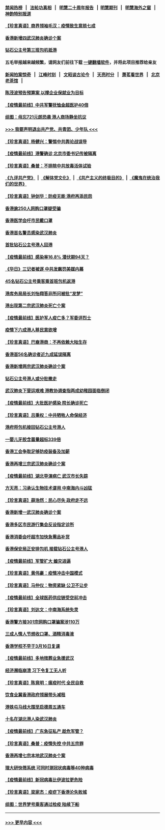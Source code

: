 #### [禁闻热榜](热点新闻.md?=0)  &nbsp;&nbsp;|&nbsp;&nbsp; [法轮功真相](https://github.com/gfw-breaker/truth/blob/master/README.md?=0) &nbsp;&nbsp;|&nbsp;&nbsp; [明慧二十周年报告](https://github.com/gfw-breaker/mh-reports/blob/master/README.md?=0) &nbsp;&nbsp;|&nbsp;&nbsp;[明慧期刊](https://github.com/gfw-breaker/mh-qikan) &nbsp;&nbsp;|&nbsp;&nbsp; [明慧海外之窗](https://github.com/gfw-breaker/mh-news/blob/master/README.md?=0) &nbsp;&nbsp;|&nbsp;&nbsp; [神韵特别报道](https://github.com/gfw-breaker/mh-news/blob/master/shenyun.md?=0)
#### [【珍言真语】商界领袖毛汉：疫情致生意损七成](../pages/nsc415/n11890348.md?t=02242231) 
#### [香港新增四武汉肺炎确诊个案](../pages/nsc415/n11890610.md?t=02242231) 
#### [钻石公主号第三班包机抵港](../pages/nsc415/n11890645.md?t=02242231) 
#### 五毛举报越来越频繁，请网友们前往下载 [一键翻墙软件](https://github.com/gfw-breaker/ssr-accounts)，并将此项目推荐给亲友
#### [新闻拍案惊奇](https://github.com/gfw-breaker/banned-news/blob/master/pages/link4.md) &nbsp;&nbsp;|&nbsp;&nbsp; [江峰时刻](https://github.com/gfw-breaker/banned-news/blob/master/pages/link4.md) &nbsp;&nbsp;|&nbsp;&nbsp; [文昭谈古论今](https://github.com/gfw-breaker/banned-news/blob/master/pages/link4.md) &nbsp;&nbsp;|&nbsp;&nbsp; [天亮时分](https://github.com/gfw-breaker/banned-news/blob/master/pages/link4.md) &nbsp;&nbsp;|&nbsp;&nbsp; [萧茗看世界](https://github.com/gfw-breaker/banned-news/blob/master/pages/link4.md) &nbsp;&nbsp;|&nbsp;&nbsp; [北京老茶馆](https://github.com/gfw-breaker/banned-news/blob/master/pages/link4.md) &nbsp;&nbsp;|&nbsp;&nbsp; 
#### [陈茂波预告预算案 以撑企业保就业为目标](../pages/nsc415/n11890574.md?t=02242231) 
#### [【疫情最前线】中共军警抚恤金超医护40倍](../pages/nsc415/n11890458.md?t=02242231) 
#### [组图：毋忘721元朗恐袭 港人商场静坐抗议](../pages/nsc415/n11876882.md?t=02242231) 
#### [>>> 我要声明退出共产党、共青团、少年队 <<<](https://github.com/begood0513/goodnews/blob/master/quit/letter.md) 
#### [【珍言真语】杨健兴：警惕中共舆论战误导](../pages/nsc415/n11888131.md?t=02242231) 
#### [【疫情最前线】港警确诊 北京市委书记传被隔离](../pages/nsc415/n11886872.md?t=02242231) 
#### [【珍言真语】桑普：不排除中共放毒活体试验](../pages/nsc415/n11886832.md?t=02242231) 
#### [《九评共产党》](https://github.com/begood0513/9ping.md/blob/master/README.md) &nbsp;|&nbsp; [《解体党文化》](../../../../jtdwh.md/blob/master/README.md)  &nbsp;|&nbsp; [《共产主义的终极目的》](../../../../gczydzjmd.md/blob/master/README.md) &nbsp;|&nbsp; [《魔鬼在统治我们的世界》](../../../../mgztzwmdsj.md/blob/master/README.md) 
#### [【珍言真语】钟剑华：防疫无能 港府再添民怨](../pages/nsc415/n11884504.md?t=02242231) 
#### [香港逾250人网购口罩疑受骗](../pages/nsc415/n11884388.md?t=02242231) 
#### [香港医学会吁市民戴口罩](../pages/nsc415/n11884367.md?t=02242231) 
#### [香港首名警员感染武汉肺炎](../pages/nsc415/n11884357.md?t=02242231) 
#### [首批钻石公主号港人回港](../pages/nsc415/n11884333.md?t=02242231) 
#### [【疫情最前线】感染率16.8% 潜伏期94天？](../pages/nsc415/n11884256.md?t=02242231) 
#### [《华日》三记者被逐 中共发飙罚美媒内幕](../pages/nsc415/n11884184.md?t=02242231) 
#### [45名钻石公主号乘客乘首班包机返港](../pages/nsc415/n11881770.md?t=02242231) 
#### [港库务局局长刘怡翔答非所问被批“发梦”](../pages/nsc415/n11881752.md?t=02242231) 
#### [港出现第二宗武汉肺炎死亡个案](../pages/nsc415/n11881736.md?t=02242231) 
#### [【疫情最前线】医护军人疫亡多？军委评烈士](../pages/nsc415/n11881655.md?t=02242231) 
#### [疫情下六成港人移民意欲增](../pages/nsc415/n11881699.md?t=02242231) 
#### [【珍言真语】巴裔港商：不再依赖大陆生存](../pages/nsc415/n11881126.md?t=02242231) 
#### [香港首56名确诊者近九成延误隔离](../pages/nsc415/n11879079.md?t=02242231) 
#### [香港新增两宗武汉肺炎确诊个案](../pages/nsc415/n11879064.md?t=02242231) 
#### [钻石公主号港人或分批撤走](../pages/nsc415/n11879029.md?t=02242231) 
#### [武汉肺炎下营运艰难 港教协调查指两成幼稚园面临倒闭](../pages/nsc415/n11878989.md?t=02242231) 
#### [【疫情最前线】大批医护感染 院长确诊死亡](../pages/nsc415/n11878595.md?t=02242231) 
#### [【珍言真语】吕秉权：中共牺牲人命保经济](../pages/nsc415/n11878390.md?t=02242231) 
#### [港府将包机接回钻石公主号港人](../pages/nsc415/n11876352.md?t=02242231) 
#### [一婴儿牙胶含菌量超标339倍](../pages/nsc415/n11876336.md?t=02242231) 
#### [香港工会争取足够防疫装备及加薪](../pages/nsc415/n11876313.md?t=02242231) 
#### [香港再增三宗武汉肺炎确诊个案](../pages/nsc415/n11876297.md?t=02242231) 
#### [【疫情最前线】湖北导演病亡 武汉市长失踪](../pages/nsc415/n11876272.md?t=02242231) 
#### [方天亮：习承认生物技术谬用 中南海内斗凶猛](../pages/nsc415/n11873679.md?t=02242231) 
#### [【珍言真语】薛浩然：民心尽失 政府走不远](../pages/nsc415/n11875838.md?t=02242231) 
#### [香港新增一武汉肺炎确诊个案](../pages/nsc415/n11874044.md?t=02242231) 
#### [香港多区市民游行集会反设指定诊所](../pages/nsc415/n11874017.md?t=02242231) 
#### [香港消委会吁超市加快急需品补货](../pages/nsc415/n11874003.md?t=02242231) 
#### [香港保安局正安排包机 接载钻石公主号港人](../pages/nsc415/n11873932.md?t=02242231) 
#### [【疫情最前线】军管扩大 蝗灾进逼](../pages/nsc415/n11873780.md?t=02242231) 
#### [【珍言真语】黄伟豪：疫情冲击中国模式](../pages/nsc415/n11873482.md?t=02242231) 
#### [【珍言真语】马仲仪：物资紧缺 公卫不让步](../pages/nsc415/n11872315.md?t=02242231) 
#### [【疫情最前线】全球医药供应链受空前冲击](../pages/nsc415/n11869614.md?t=02242231) 
#### [【珍言真语】刘达文：中南海系统失灵](../pages/nsc415/n11869465.md?t=02242231) 
#### [香港警方接301宗网购口罩骗案涉110万](../pages/nsc415/n11867572.md?t=02242231) 
#### [三成人情人节想收口罩、酒精消毒液](../pages/nsc415/n11867523.md?t=02242231) 
#### [香港学校不早于3月16日复课](../pages/nsc415/n11867498.md?t=02242231) 
#### [【疫情最前线】多地殡葬业急援武汉](../pages/nsc415/n11866914.md?t=02242231) 
#### [经济濒临崩溃 习下令复工无人听](../pages/nsc415/n11867269.md?t=02242231) 
#### [【珍言真语】陈竟明：瘟疫时代 全民自救](../pages/nsc415/n11866765.md?t=02242231) 
#### [饮食业冀香港政府领展带头减租](../pages/nsc415/n11864876.md?t=02242231) 
#### [港铁屯马线大围至启德周五通车](../pages/nsc415/n11864842.md?t=02242231) 
#### [十名在湖北港人染武汉肺炎](../pages/nsc415/n11864807.md?t=02242231) 
#### [【疫情最前线】广东急征私产 趁危军管？](../pages/nsc415/n11864205.md?t=02242231) 
#### [【珍言真语】桑普：疫情失控 中共五宗罪](../pages/nsc415/n11864157.md?t=02242231) 
#### [香港再增七宗本地武汉肺炎个案](../pages/nsc415/n11862405.md?t=02242231) 
#### [理大研快筛系统 可同时测冠状病毒等40种病毒](../pages/nsc415/n11862376.md?t=02242231) 
#### [【疫情最前线】新冠病毒比伊波拉更危险](../pages/nsc415/n11862199.md?t=02242231) 
#### [【珍言真语】梁家杰：疫症下香港沦失败城](../pages/nsc415/n11861588.md?t=02242231) 
#### [组图：世界梦号乘客通过检疫 陆续下船](../pages/nsc415/n11858302.md?t=02242231) 

----
#### [ >>> 更早内容 <<< ](../indexes/nsc415-earlier.md)
